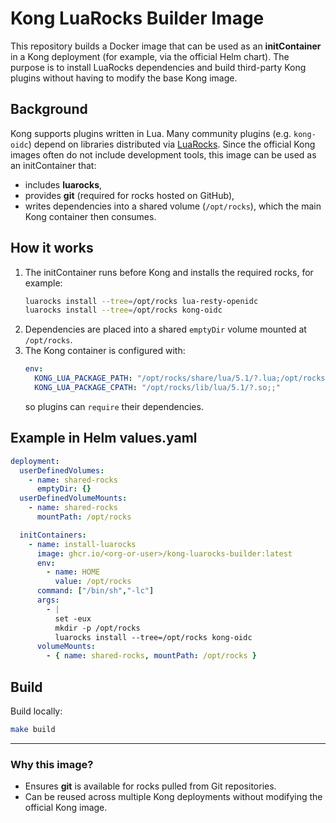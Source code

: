 # Kong LuaRocks Builder Image

This repository builds a Docker image that can be used as an **initContainer** in a Kong deployment (for example, via the official Helm chart).
The purpose is to install LuaRocks dependencies and build third-party Kong plugins without having to modify the base Kong image.

## Background

Kong supports plugins written in Lua. Many community plugins (e.g. `kong-oidc`) depend on libraries distributed via [LuaRocks](https://luarocks.org).
Since the official Kong images often do not include development tools, this image can be used as an initContainer that:

- includes **luarocks**,
- provides **git** (required for rocks hosted on GitHub),
- writes dependencies into a shared volume (`/opt/rocks`), which the main Kong container then consumes.

## How it works

1. The initContainer runs before Kong and installs the required rocks, for example:
   ```bash
   luarocks install --tree=/opt/rocks lua-resty-openidc
   luarocks install --tree=/opt/rocks kong-oidc
   ```
2. Dependencies are placed into a shared `emptyDir` volume mounted at `/opt/rocks`.
3. The Kong container is configured with:
   ```yaml
   env:
     KONG_LUA_PACKAGE_PATH: "/opt/rocks/share/lua/5.1/?.lua;/opt/rocks/share/lua/5.1/?/init.lua;;"
     KONG_LUA_PACKAGE_CPATH: "/opt/rocks/lib/lua/5.1/?.so;;"
   ```
   so plugins can `require` their dependencies.

## Example in Helm values.yaml

```yaml
deployment:
  userDefinedVolumes:
    - name: shared-rocks
      emptyDir: {}
  userDefinedVolumeMounts:
    - name: shared-rocks
      mountPath: /opt/rocks

  initContainers:
    - name: install-luarocks
      image: ghcr.io/<org-or-user>/kong-luarocks-builder:latest
      env:
        - name: HOME
          value: /opt/rocks
      command: ["/bin/sh","-lc"]
      args:
        - |
          set -eux
          mkdir -p /opt/rocks
          luarocks install --tree=/opt/rocks kong-oidc
      volumeMounts:
        - { name: shared-rocks, mountPath: /opt/rocks }
```

## Build

Build locally:

```bash
make build
```

---

### Why this image?

- Ensures **git** is available for rocks pulled from Git repositories.
- Can be reused across multiple Kong deployments without modifying the official Kong image.